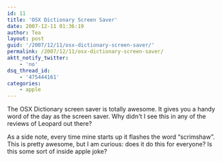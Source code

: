 ```yaml
---
id: 11
title: 'OSX Dictionary Screen Saver'
date: 2007-12-11 01:36:19
author: Tea
layout: post
guid: '/2007/12/11/osx-dictionary-screen-saver/'
permalink: /2007/12/11/osx-dictionary-screen-saver/
aktt_notify_twitter:
    - 'no'
dsq_thread_id:
    - '475444161'
categories:
    - apple
---
```


The OSX Dictionary screen saver is totally awesome. It gives you a handy word of the day as the screen saver. Why didn't I see this in any of the reviews of Leopard out there?

As a side note, every time mine starts up it flashes the word “scrimshaw”. This is pretty awesome, but I am curious: does it do this for everyone? Is this some sort of inside apple joke?